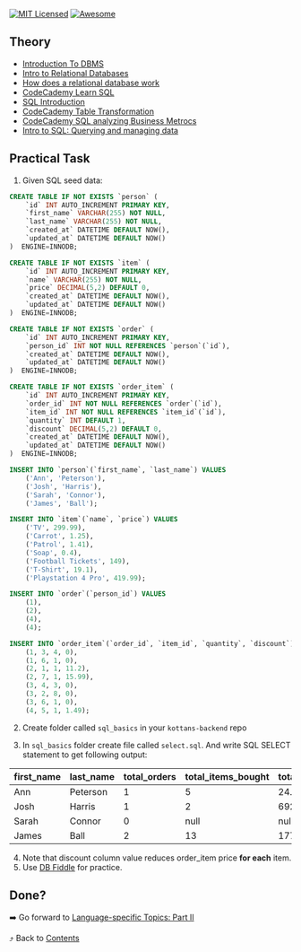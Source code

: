 [![MIT Licensed][icon-mit]][license]
[![Awesome][icon-awesome]][awesome]
&nbsp;&nbsp;&nbsp;&nbsp;&nbsp;&nbsp;

## Theory

- [Introduction To DBMS](https://www.minigranth.com/dbms-tutorial/dbms-introduction/)
- [Intro to Relational Databases](https://www.udacity.com/course/intro-to-relational-databases--ud197)
- [How does a relational database work](http://coding-geek.com/how-databases-work/)
- [CodeCademy Learn SQL](https://www.codecademy.com/learn/learn-sql)
- [SQL Introduction](https://www.minigranth.com/sql-tutorial/sql-introduction/)
- [CodeCademy Table Transformation](https://www.codecademy.com/learn/sql-table-transformation)
- [CodeCademy SQL analyzing Business Metrocs](https://www.codecademy.com/learn/sql-analyzing-business-metrics)
- [Intro to SQL: Querying and managing data](https://www.khanacademy.org/computing/computer-programming/sql)

## Practical Task

1. Given SQL seed data:

```sql
CREATE TABLE IF NOT EXISTS `person` (
    `id` INT AUTO_INCREMENT PRIMARY KEY,
    `first_name` VARCHAR(255) NOT NULL,
  	`last_name` VARCHAR(255) NOT NULL,
    `created_at` DATETIME DEFAULT NOW(),
  	`updated_at` DATETIME DEFAULT NOW()
)  ENGINE=INNODB;

CREATE TABLE IF NOT EXISTS `item` (
    `id` INT AUTO_INCREMENT PRIMARY KEY,
    `name` VARCHAR(255) NOT NULL,
  	`price` DECIMAL(5,2) DEFAULT 0,
    `created_at` DATETIME DEFAULT NOW(),
  	`updated_at` DATETIME DEFAULT NOW()
)  ENGINE=INNODB;

CREATE TABLE IF NOT EXISTS `order` (
    `id` INT AUTO_INCREMENT PRIMARY KEY,
    `person_id` INT NOT NULL REFERENCES `person`(`id`),
    `created_at` DATETIME DEFAULT NOW(),
  	`updated_at` DATETIME DEFAULT NOW()
)  ENGINE=INNODB;

CREATE TABLE IF NOT EXISTS `order_item` (
    `id` INT AUTO_INCREMENT PRIMARY KEY,
    `order_id` INT NOT NULL REFERENCES `order`(`id`),
  	`item_id` INT NOT NULL REFERENCES `item_id`(`id`),
  	`quantity` INT DEFAULT 1,
  	`discount` DECIMAL(5,2) DEFAULT 0,
    `created_at` DATETIME DEFAULT NOW(),
  	`updated_at` DATETIME DEFAULT NOW()
)  ENGINE=INNODB;

INSERT INTO `person`(`first_name`, `last_name`) VALUES
	('Ann', 'Peterson'),
    ('Josh', 'Harris'),
    ('Sarah', 'Connor'),
    ('James', 'Ball');

INSERT INTO `item`(`name`, `price`) VALUES
	('TV', 299.99),
    ('Carrot', 1.25),
    ('Patrol', 1.41),
    ('Soap', 0.4),
    ('Football Tickets', 149),
    ('T-Shirt', 19.1),
    ('Playstation 4 Pro', 419.99);

INSERT INTO `order`(`person_id`) VALUES
	(1),
    (2),
    (4),
    (4);

INSERT INTO `order_item`(`order_id`, `item_id`, `quantity`, `discount`) VALUES
	(1, 3, 4, 0),
    (1, 6, 1, 0),
    (2, 1, 1, 11.2),
    (2, 7, 1, 15.99),
    (3, 4, 3, 0),
    (3, 2, 8, 0),
    (3, 6, 1, 0),
    (4, 5, 1, 1.49);
```

2. Create folder called `sql_basics` in
   your `kottans-backend` repo

3. In `sql_basics` folder create file called `select.sql`. And write SQL SELECT statement to get following output:

| first_name | last_name | total_orders | total_items_bought | total_money_spent |
| ---------- | --------- | ------------ | ------------------ | ----------------- |
| Ann        | Peterson  | 1            | 5                  | 24.74             |
| Josh       | Harris    | 1            | 2                  | 692.79            |
| Sarah      | Connor    | 0            | null               | null              |
| James      | Ball      | 2            | 13                 | 177.81            |

4. Note that discount column value reduces order_item price **for each** item.
5. Use [DB Fiddle](https://www.db-fiddle.com/f/xceugd67tNjdx7PSHVr4qw/0) for practice.

## Done?

➡️ Go forward to [Language-specific Topics: Part II](language_basics_2.md)

⤴️ Back to [Contents](../contents.md)

[icon-chat]: https://img.shields.io/badge/chat-on%20telegram-blue.svg
[icon-mit]: https://img.shields.io/badge/license-MIT-blue.svg
[icon-awesome]: https://cdn.rawgit.com/sindresorhus/awesome/d7305f38d29fed78fa85652e3a63e154dd8e8829/media/badge.svg
[license]: https://github.com/Kottans/web/blob/master/LICENSE.md
[awesome]: https://github.com/sindresorhus/awesome
